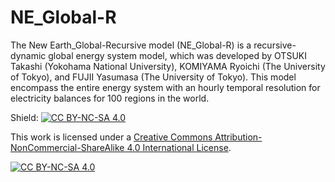 # NE_Global-R
The New Earth_Global-Recursive model (NE_Global-R) is a recursive-dynamic global energy system model, which was developed by OTSUKI Takashi (Yokohama National University), KOMIYAMA Ryoichi (The University of Tokyo), and FUJII Yasumasa (The University of Tokyo). This model encompass the entire energy system with an hourly temporal resolution for electricity balances for 100 regions in the world.




Shield: [![CC BY-NC-SA 4.0][cc-by-nc-sa-shield]][cc-by-nc-sa]

This work is licensed under a
[Creative Commons Attribution-NonCommercial-ShareAlike 4.0 International License][cc-by-nc-sa].

[![CC BY-NC-SA 4.0][cc-by-nc-sa-image]][cc-by-nc-sa]

[cc-by-nc-sa]: http://creativecommons.org/licenses/by-nc-sa/4.0/
[cc-by-nc-sa-image]: https://licensebuttons.net/l/by-nc-sa/4.0/88x31.png
[cc-by-nc-sa-shield]: https://img.shields.io/badge/License-CC%20BY--NC--SA%204.0-lightgrey.svg
